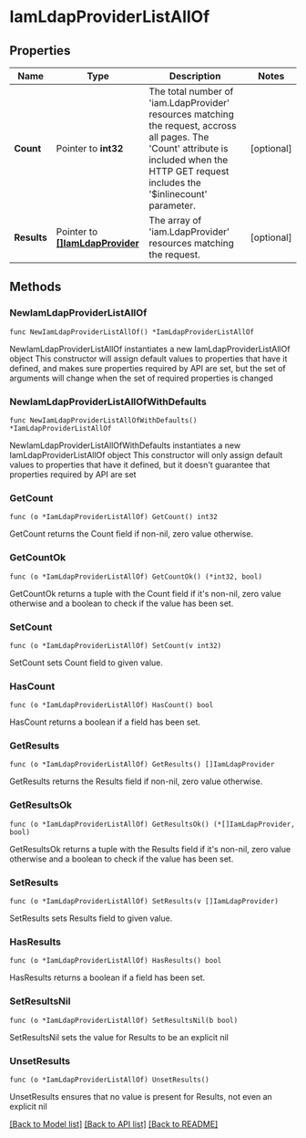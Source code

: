 # IamLdapProviderListAllOf

## Properties

Name | Type | Description | Notes
------------ | ------------- | ------------- | -------------
**Count** | Pointer to **int32** | The total number of &#39;iam.LdapProvider&#39; resources matching the request, accross all pages. The &#39;Count&#39; attribute is included when the HTTP GET request includes the &#39;$inlinecount&#39; parameter. | [optional] 
**Results** | Pointer to [**[]IamLdapProvider**](iam.LdapProvider.md) | The array of &#39;iam.LdapProvider&#39; resources matching the request. | [optional] 

## Methods

### NewIamLdapProviderListAllOf

`func NewIamLdapProviderListAllOf() *IamLdapProviderListAllOf`

NewIamLdapProviderListAllOf instantiates a new IamLdapProviderListAllOf object
This constructor will assign default values to properties that have it defined,
and makes sure properties required by API are set, but the set of arguments
will change when the set of required properties is changed

### NewIamLdapProviderListAllOfWithDefaults

`func NewIamLdapProviderListAllOfWithDefaults() *IamLdapProviderListAllOf`

NewIamLdapProviderListAllOfWithDefaults instantiates a new IamLdapProviderListAllOf object
This constructor will only assign default values to properties that have it defined,
but it doesn't guarantee that properties required by API are set

### GetCount

`func (o *IamLdapProviderListAllOf) GetCount() int32`

GetCount returns the Count field if non-nil, zero value otherwise.

### GetCountOk

`func (o *IamLdapProviderListAllOf) GetCountOk() (*int32, bool)`

GetCountOk returns a tuple with the Count field if it's non-nil, zero value otherwise
and a boolean to check if the value has been set.

### SetCount

`func (o *IamLdapProviderListAllOf) SetCount(v int32)`

SetCount sets Count field to given value.

### HasCount

`func (o *IamLdapProviderListAllOf) HasCount() bool`

HasCount returns a boolean if a field has been set.

### GetResults

`func (o *IamLdapProviderListAllOf) GetResults() []IamLdapProvider`

GetResults returns the Results field if non-nil, zero value otherwise.

### GetResultsOk

`func (o *IamLdapProviderListAllOf) GetResultsOk() (*[]IamLdapProvider, bool)`

GetResultsOk returns a tuple with the Results field if it's non-nil, zero value otherwise
and a boolean to check if the value has been set.

### SetResults

`func (o *IamLdapProviderListAllOf) SetResults(v []IamLdapProvider)`

SetResults sets Results field to given value.

### HasResults

`func (o *IamLdapProviderListAllOf) HasResults() bool`

HasResults returns a boolean if a field has been set.

### SetResultsNil

`func (o *IamLdapProviderListAllOf) SetResultsNil(b bool)`

 SetResultsNil sets the value for Results to be an explicit nil

### UnsetResults
`func (o *IamLdapProviderListAllOf) UnsetResults()`

UnsetResults ensures that no value is present for Results, not even an explicit nil

[[Back to Model list]](../README.md#documentation-for-models) [[Back to API list]](../README.md#documentation-for-api-endpoints) [[Back to README]](../README.md)


